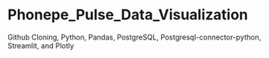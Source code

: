 # Phonepe_Pulse_Data_Visualization
Github Cloning, Python, Pandas, PostgreSQL, Postgresql-connector-python, Streamlit, and Plotly
